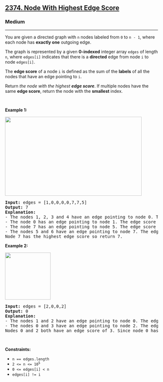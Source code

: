 <h2><a href="https://leetcode.com/problems/node-with-highest-edge-score/">2374. Node With Highest Edge Score</a></h2><h3>Medium</h3><hr><div style="user-select: auto;"><p style="user-select: auto;">You are given a directed graph with <code style="user-select: auto;">n</code> nodes labeled from <code style="user-select: auto;">0</code> to <code style="user-select: auto;">n - 1</code>, where each node has <strong style="user-select: auto;">exactly one</strong> outgoing edge.</p>

<p style="user-select: auto;">The graph is represented by a given <strong style="user-select: auto;">0-indexed</strong> integer array <code style="user-select: auto;">edges</code> of length <code style="user-select: auto;">n</code>, where <code style="user-select: auto;">edges[i]</code> indicates that there is a <strong style="user-select: auto;">directed</strong> edge from node <code style="user-select: auto;">i</code> to node <code style="user-select: auto;">edges[i]</code>.</p>

<p style="user-select: auto;">The <strong style="user-select: auto;">edge score</strong> of a node <code style="user-select: auto;">i</code> is defined as the sum of the <strong style="user-select: auto;">labels</strong> of all the nodes that have an edge pointing to <code style="user-select: auto;">i</code>.</p>

<p style="user-select: auto;">Return <em style="user-select: auto;">the node with the highest <strong style="user-select: auto;">edge score</strong></em>. If multiple nodes have the same <strong style="user-select: auto;">edge score</strong>, return the node with the <strong style="user-select: auto;">smallest</strong> index.</p>

<p style="user-select: auto;">&nbsp;</p>
<p style="user-select: auto;"><strong style="user-select: auto;">Example 1:</strong></p>
<img src="https://assets.leetcode.com/uploads/2022/06/20/image-20220620195403-1.png" style="width: 450px; height: 260px; user-select: auto;">
<pre style="user-select: auto;"><strong style="user-select: auto;">Input:</strong> edges = [1,0,0,0,0,7,7,5]
<strong style="user-select: auto;">Output:</strong> 7
<strong style="user-select: auto;">Explanation:</strong>
- The nodes 1, 2, 3 and 4 have an edge pointing to node 0. The edge score of node 0 is 1 + 2 + 3 + 4 = 10.
- The node 0 has an edge pointing to node 1. The edge score of node 1 is 0.
- The node 7 has an edge pointing to node 5. The edge score of node 5 is 7.
- The nodes 5 and 6 have an edge pointing to node 7. The edge score of node 7 is 5 + 6 = 11.
Node 7 has the highest edge score so return 7.
</pre>

<p style="user-select: auto;"><strong style="user-select: auto;">Example 2:</strong></p>
<img src="https://assets.leetcode.com/uploads/2022/06/20/image-20220620200212-3.png" style="width: 150px; height: 155px; user-select: auto;">
<pre style="user-select: auto;"><strong style="user-select: auto;">Input:</strong> edges = [2,0,0,2]
<strong style="user-select: auto;">Output:</strong> 0
<strong style="user-select: auto;">Explanation:</strong>
- The nodes 1 and 2 have an edge pointing to node 0. The edge score of node 0 is 1 + 2 = 3.
- The nodes 0 and 3 have an edge pointing to node 2. The edge score of node 2 is 0 + 3 = 3.
Nodes 0 and 2 both have an edge score of 3. Since node 0 has a smaller index, we return 0.
</pre>

<p style="user-select: auto;">&nbsp;</p>
<p style="user-select: auto;"><strong style="user-select: auto;">Constraints:</strong></p>

<ul style="user-select: auto;">
	<li style="user-select: auto;"><code style="user-select: auto;">n == edges.length</code></li>
	<li style="user-select: auto;"><code style="user-select: auto;">2 &lt;= n &lt;= 10<sup style="user-select: auto;">5</sup></code></li>
	<li style="user-select: auto;"><code style="user-select: auto;">0 &lt;= edges[i] &lt; n</code></li>
	<li style="user-select: auto;"><code style="user-select: auto;">edges[i] != i</code></li>
</ul>
</div>